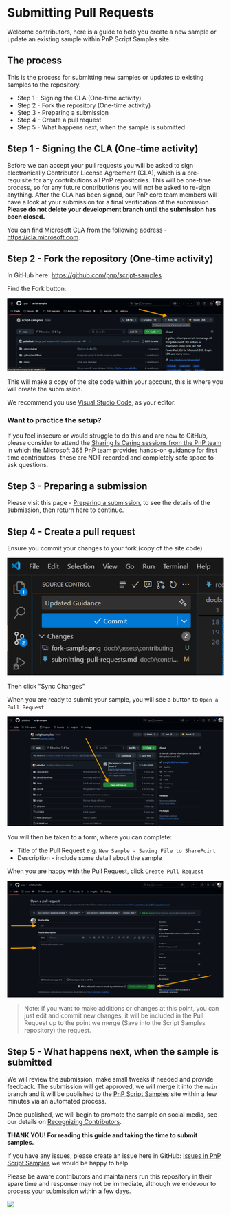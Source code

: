 # Submitting Pull Requests

Welcome contributors, here is a guide to help you create a new sample or update an existing sample within PnP Script Samples site.

## The process

This is the process for submitting new samples or updates to existing samples to the repository.

 - Step 1 - Signing the CLA (One-time activity)
 - Step 2 - Fork the repository (One-time activity)
 - Step 3 - Preparing a submission
 - Step 4 - Create a pull request
 - Step 5 - What happens next, when the sample is submitted



## Step 1 - Signing the CLA (One-time activity)

Before we can accept your pull requests you will be asked to sign electronically Contributor License Agreement (CLA), which is a pre-requisite for any contributions all PnP repositories. This will be one-time process, so for any future contributions you will not be asked to re-sign anything. After the CLA has been signed, our PnP core team members will have a look at your submission for a final verification of the submission. **Please do not delete your development branch until the submission has been closed.**

You can find Microsoft CLA from the following address - https://cla.microsoft.com.

## Step 2 - Fork the repository (One-time activity)

In GitHub here: https://github.com/pnp/script-samples

Find the Fork button:

![Fork the sample](../assets/contributing/fork-sample.png)

This will make a copy of the site code within your account, this is where you will create the submission.

We recommend you use [Visual Studio Code](https://code.visualstudio.com/), as your editor.

### Want to practice the setup?

If you feel insecure or would struggle to do this and are new to GitHub, please consider to attend the [Sharing Is Caring sessions from the PnP team](https://pnp.github.io/sharing-is-caring/#pnp-sic-events) in which the Microsoft 365 PnP team provides hands-on guidance for first time contributors -these are NOT recorded and completely safe space to ask questions.

## Step 3 - Preparing a submission

Please visit this page - [Preparing a submission](preparing-a-submission.md), to see the details of the submission, then return here to continue.

## Step 4 - Create a pull request

Ensure you commit your changes to your fork (copy of the site code) 

![Commit Changes](../assets/contributing/commit-changes.png)

Then click "Sync Changes"

When you are ready to submit your sample, you will see a button to ```Open a Pull Request```

![Open a Pull Request](../assets/contributing/open-pull-request.png)

You will then be taken to a form, where you can complete:

- Title of the Pull Request e.g. ```New Sample - Saving File to SharePoint```
- Description - include some detail about the sample

When you are happy with the Pull Request, click ```Create Pull Request```

![Complete Pull Request](../assets/contributing/complete-pull-request-form.png)

> Note: if you want to make additions or changes at this point, you can just edit and commit new changes, it will be included in the Pull Request up to the point we merge (Save into the Script Samples repository) the request.

## Step 5 - What happens next, when the sample is submitted

We will review the submission, make small tweaks if needed and provide feedback. The submission will get approved, we will merge it into the `main` branch and it will be published to the [PnP Script Samples](https://pnp.github.io/script-samples/) site within a few minutes via an automated process.

Once published, we will begin to promote the sample on social media, see our details on [Recognizing Contributors](recognition.md).

**THANK YOU! For reading this guide and taking the time to submit samples.**

If you have any issues, please create an issue here in GitHub: [Issues in PnP Script Samples](https://github.com/pnp/script-samples/issues) we would be happy to help. 

Please be aware contributors and maintainers run this repository in their spare time and response may not be immediate, although we endevour to process your submission within a few days.

<img src="https://m365-visitor-stats.azurewebsites.net/script-samples/contributing/submitting-pull-requests" aria-hidden="true" />
